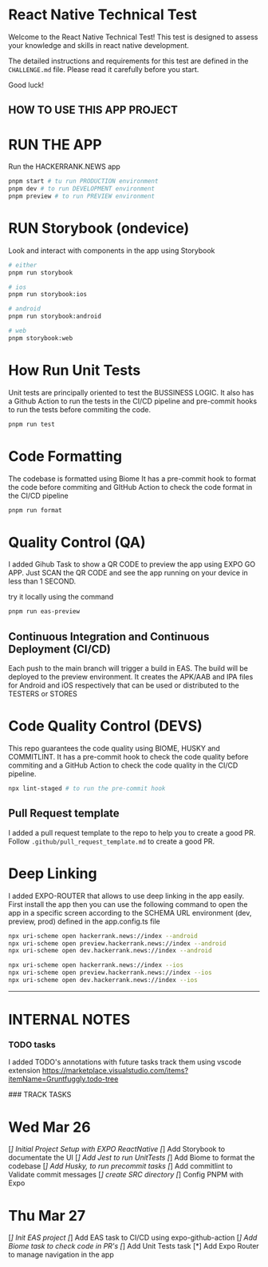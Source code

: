 # React Native Technical Test

Welcome to the React Native Technical Test! This test is designed to assess your knowledge and skills in react native development.

The detailed instructions and requirements for this test are defined in the `CHALLENGE.md` file. Please read it carefully before you start.

Good luck!

## HOW TO USE THIS APP PROJECT

# RUN THE APP

Run the HACKERRANK.NEWS app

```sh
pnpm start # tu run PRODUCTION environment
pnpm dev # to run DEVELOPMENT environment
pnpm preview # to run PREVIEW environment
```


# RUN Storybook (ondevice)

Look and interact with components in the app using Storybook

```sh
# either
pnpm run storybook

# ios
pnpm run storybook:ios

# android
pnpm run storybook:android

# web
pnpm storybook:web
```

# How Run Unit Tests

Unit tests are principally oriented to test the BUSSINESS LOGIC.
It also has a Github Action to run the tests in the CI/CD pipeline
and pre-commit hooks to run the tests before commiting the code.

```sh
pnpm run test
```

# Code Formatting

The codebase is formatted using Biome
It has a pre-commit hook to format the code before commiting
and GItHub Action to check the code format in the CI/CD pipeline

```sh
pnpm run format
```

# Quality Control (QA)

I added Gihub Task to show a QR CODE to preview the app using EXPO GO APP.
Just SCAN the QR CODE and see the app running on your device in less than 1 SECOND.

try it locally using the command
```sh
pnpm run eas-preview
```

## Continuous Integration and Continuous Deployment (CI/CD)
Each push to the main branch will trigger a build in EAS.
The build will be deployed to the preview environment.
It creates the APK/AAB and IPA files for Android and iOS respectively
that can be used or distributed to the TESTERS or STORES

# Code Quality Control (DEVS)
This repo guarantees the code quality using BIOME, HUSKY and COMMITLINT.
It has a pre-commit hook to check the code quality before commiting
and a GitHub Action to check the code quality in the CI/CD pipeline.

```sh
npx lint-staged # to run the pre-commit hook
```

## Pull Request template
I added a pull request template to the repo to help you to create a good PR.
Follow `.github/pull_request_template.md` to create a good PR.

# Deep Linking

I added EXPO-ROUTER that allows to use deep linking in the app easily.
First install the app then you can use the following command to open the app in a specific screen
according to the SCHEMA URL environment (dev, preview, prod) defined in the app.config.ts file

```sh
npx uri-scheme open hackerrank.news://index --android
npx uri-scheme open preview.hackerrank.news://index --android
npx uri-scheme open dev.hackerrank.news://index --android
```

```sh
npx uri-scheme open hackerrank.news://index --ios
npx uri-scheme open preview.hackerrank.news://index --ios
npx uri-scheme open dev.hackerrank.news://index --ios
```

---
# INTERNAL NOTES

### TODO tasks
I added TODO's annotations with future tasks
track them using vscode extension
https://marketplace.visualstudio.com/items?itemName=Gruntfuggly.todo-tree

### TRACK TASKS
# Wed Mar 26
[*] Initial Project Setup with EXPO ReactNative
[*] Add Storybook to documentate the UI
[*] Add Jest to run UnitTests
[*] Add Biome to format the codebase
[*] Add Husky, to run precommit tasks
[*] Add commitlint to Validate commit messages
[*] create SRC directory
[*] Config PNPM with Expo

# Thu Mar 27
[*] Init EAS project
[*] Add EAS task to CI/CD using expo-github-action
[*] Add Biome task to check code in PR's
[*] Add Unit Tests task
[*] Add Expo Router to manage navigation in the app
